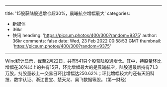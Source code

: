 
---
title: '15股获陆股通增仓超30%，晨曦航空增幅最大'
categories: 
 - 新媒体
 - 36kr
 - 快讯
headimg: 'https://picsum.photos/400/300?random=9375'
author: 36kr
comments: false
date: Wed, 23 Feb 2022 00:58:53 GMT
thumbnail: 'https://picsum.photos/400/300?random=9375'
---

<div>   
Wind统计显示，截至2月22日，共有541只个股获陆股通增仓。其中，持股量环比增幅在30%以上的共有15只，环比增幅最大的是晨曦航空，陆股通最新持有71.3万股，持股量较上一交易日环比增幅达250.62%；环比增幅较大的还有天阳科技、数字认证、浙江世宝、楚天龙、奥飞数据等股。（第一财经）  
</div>
            